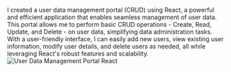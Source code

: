 I created a user data management portal (CRUD) using React, a powerful and efficient application that enables seamless management of user data.
This portal allows me to perform basic CRUD operations - Create, Read, Update, and Delete - on user data, simplifying data administration tasks.
With a user-friendly interface, I can easily add new users, view existing user information, modify user details, and delete users as needed, 
all while leveraging React's robust features and scalability.
![User Data Management Portal React](https://github.com/user-attachments/assets/c7362f4c-e1c2-419f-adc7-a02a4fa7b397)


